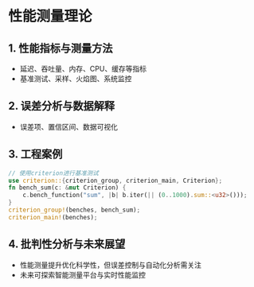 # 性能测量理论

## 1. 性能指标与测量方法

- 延迟、吞吐量、内存、CPU、缓存等指标
- 基准测试、采样、火焰图、系统监控

## 2. 误差分析与数据解释

- 误差项、置信区间、数据可视化

## 3. 工程案例

```rust
// 使用criterion进行基准测试
use criterion::{criterion_group, criterion_main, Criterion};
fn bench_sum(c: &mut Criterion) {
    c.bench_function("sum", |b| b.iter(|| (0..1000).sum::<u32>()));
}
criterion_group!(benches, bench_sum);
criterion_main!(benches);
```

## 4. 批判性分析与未来展望

- 性能测量提升优化科学性，但误差控制与自动化分析需关注
- 未来可探索智能测量平台与实时性能监控

